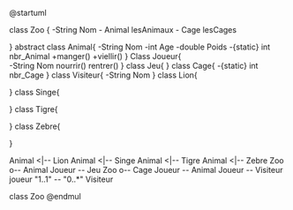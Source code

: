 @startuml

class Zoo {
-String Nom
-<ArrayList> Animal lesAnimaux
-<ArrayList> Cage lesCages

}
abstract class Animal{
-String Nom
-int Age
-double Poids
-{static} int nbr_Animal
+manger()
+viellir()
}
Class Joueur{    
-String Nom
nourrir()
rentrer()
}
class Jeu{
}
class Cage{
-{static} int nbr_Cage
}
class Visiteur{
-String Nom
}
class Lion{

}
class Singe{

}
class Tigre{

}
class Zebre{

}

Animal <|-- Lion
Animal <|-- Singe
Animal <|-- Tigre
Animal <|-- Zebre
Zoo o-- Animal
Joueur -- Jeu
Zoo o-- Cage
Joueur -- Animal
Joueur -- Visiteur
joueur "1..1" -- "0..*" Visiteur


class Zoo
@endmul
